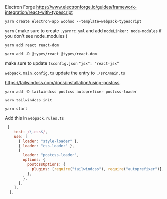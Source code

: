 Electron Forge
https://www.electronforge.io/guides/framework-integration/react-with-typescript

`yarn create electron-app woohoo --template=webpack-typescript`

`yarn` ( make sure to create `.yarnrc.yml` and add `nodeLinker: node-modules` if you don't see node_modules )

`yarn add react react-dom`

`yarn add -D @types/react @types/react-dom`

make sure to update `tsconfig.json`
`"jsx": "react-jsx”`

`webpack.main.config.ts`
update the entry to `./src/main.ts`

https://tailwindcss.com/docs/installation/using-postcss

`yarn add -D tailwindcss postcss autoprefixer postcss-loader`

`yarn tailwindcss init`

`yarn start`

Add this in `webpack.rules.ts`

```jsx
 {
    test: /\.css$/,
    use: [
      { loader: "style-loader" },
      { loader: "css-loader" },
      {
        loader: "postcss-loader",
        options: {
          postcssOptions: {
            plugins: [require("tailwindcss"), require("autoprefixer")],
          },
        },
      },
    ],
  },
```
